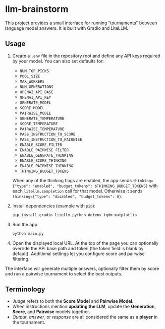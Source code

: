 # llm-brainstorm

This project provides a small interface for running "tournaments" between language model answers. It is built with Gradio and LiteLLM.

## Usage

1. Create a `.env` file in the repository root and define any API keys required by your model. You can also set defaults for:
   - `NUM_TOP_PICKS`
   - `POOL_SIZE`
   - `MAX_WORKERS`
   - `NUM_GENERATIONS`
   - `OPENAI_API_BASE`
   - `OPENAI_API_KEY`
   - `GENERATE_MODEL`
   - `SCORE_MODEL`
   - `PAIRWISE_MODEL`
   - `GENERATE_TEMPERATURE`
   - `SCORE_TEMPERATURE`
   - `PAIRWISE_TEMPERATURE`
   - `PASS_INSTRUCTION_TO_SCORE`
   - `PASS_INSTRUCTION_TO_PAIRWISE`
   - `ENABLE_SCORE_FILTER`
   - `ENABLE_PAIRWISE_FILTER`
   - `ENABLE_GENERATE_THINKING`
   - `ENABLE_SCORE_THINKING`
   - `ENABLE_PAIRWISE_THINKING`
   - `THINKING_BUDGET_TOKENS`
   
   When any of the thinking flags are enabled, the app sends
   `thinking={"type": "enabled", "budget_tokens": $THINKING_BUDGET_TOKENS}` with each
   `litellm.completion` call for that model. Otherwise it sends
   `thinking={"type": "disabled", "budget_tokens": 0}`.
2. Install dependencies (example with `pip`):
   ```bash
   pip install gradio litellm python-dotenv tqdm matplotlib
   ```
3. Run the app:
   ```bash
   python main.py
   ```
4. Open the displayed local URL. At the top of the page you can optionally override the API base path and token (the token field is blank by default). Additional settings let you configure score and pairwise filtering.

The interface will generate multiple answers, optionally filter them by score and run a pairwise tournament to select the best outputs.

## Terminology

- *Judge* refers to both the **Score Model** and **Pairwise Model**.
- When instructions mention **updating the LLM**, update the **Generation**, **Score**, and **Pairwise** models together.
- *Output*, *answer*, or *response* are all considered the same as a **player** in the tournament.